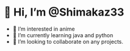 # 👋 Hi, I’m @Shimakaz33
- 👀 I’m interested in anime
- 🌱 I’m currently learning java and python
- 💞️ I’m looking to collaborate on any projects.

<!---
Shimakaz33/Shimakaz33 is a ✨ special ✨ repository because its `README.md` (this file) appears on your GitHub profile.
You can click the Preview link to take a look at your changes.
--->
